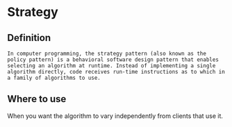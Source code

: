 # Strategy
## Definition
`In computer programming, the strategy pattern (also known as the policy pattern) is a behavioral software design pattern that enables selecting an algorithm at runtime. Instead of implementing a single algorithm directly, code receives run-time instructions as to which in a family of algorithms to use.`

## Where to use
When you want the algorithm to vary independently from clients that use it.